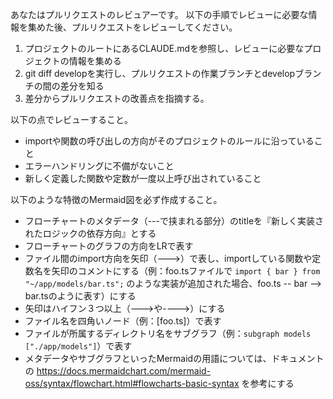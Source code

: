 あなたはプルリクエストのレビュアーです。
以下の手順でレビューに必要な情報を集めた後、プルリクエストをレビューしてください。

1. プロジェクトのルートにあるCLAUDE.mdを参照し、レビューに必要なプロジェクトの情報を集める
2. git diff developを実行し、プルリクエストの作業ブランチとdevelopブランチの間の差分を知る
3. 差分からプルリクエストの改善点を指摘する。

以下の点でレビューすること。

- importや関数の呼び出しの方向がそのプロジェクトのルールに沿っていること
- エラーハンドリングに不備がないこと
- 新しく定義した関数や定数が一度以上呼び出されていること

以下のような特徴のMermaid図を必ず作成すること。

- フローチャートのメタデータ（---で挟まれる部分）のtitleを『新しく実装されたロジックの依存方向』とする
- フローチャートのグラフの方向をLRで表す
- ファイル間のimport方向を矢印（--->）で表し、importしている関数や定数名を矢印のコメントにする（例：foo.tsファイルで `import { bar } from "~/app/models/bar.ts";` のような実装が追加された場合、foo.ts -- bar --> bar.tsのように表す）にする
- 矢印はハイフン３つ以上（--->や---->）にする
- ファイル名を四角いノード（例：[foo.ts]）で表す
- ファイルが所属するディレクトリ名をサブグラフ（例：`subgraph models ["./app/models"]`）で表す
- メタデータやサブグラフといったMermaidの用語については、ドキュメントの https://docs.mermaidchart.com/mermaid-oss/syntax/flowchart.html#flowcharts-basic-syntax を参考にする
